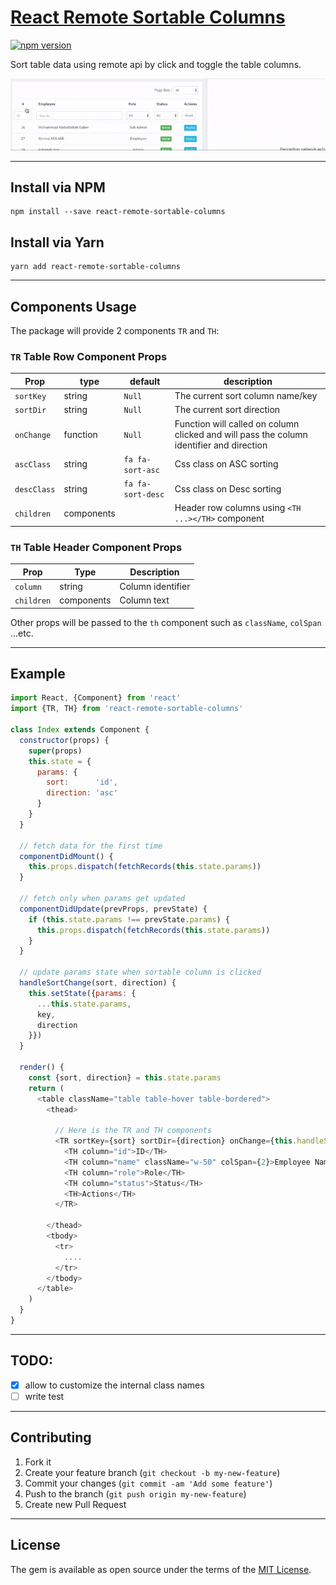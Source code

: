 # [React Remote Sortable Columns](https://github.com/ali-sheiba/react-remote-sortable-columns)

[![npm version](https://img.shields.io/npm/v/react-remote-sortable-columns.svg?style=flat-square)](https://www.npmjs.org/package/react-remote-sortable-columns)

Sort table data using remote api by click and toggle the table columns.

![alt='Example'](example.gif)

--------------------------------------------------------------------------------

## Install via NPM

```
npm install --save react-remote-sortable-columns
```

## Install via Yarn

```
yarn add react-remote-sortable-columns
```

--------------------------------------------------------------------------------

## Components Usage

The package will provide 2 components `TR` and `TH`:

### `TR` Table Row Component Props

Prop        | type       | default           | description
----------- | ---------- | ----------------- | ----------------------------------------------------------------------------------------
`sortKey`   | string     | `Null`            | The current sort column name/key
`sortDir`   | string     | `Null`            | The current sort direction
`onChange`  | function   | `Null`            | Function will called on column clicked and will pass the column identifier and direction
`ascClass`  | string     | `fa fa-sort-asc`  | Css class on ASC sorting
`descClass` | string     | `fa fa-sort-desc` | Css class on Desc sorting
`children`  | components |                   | Header row columns using `<TH ...></TH>` component

### `TH` Table Header Component Props

Prop       | Type       | Description
---------- | ---------- | -----------------
`column`   | string     | Column identifier
`children` | components | Column text

Other props will be passed to the `th` component such as `className`, `colSpan` ...etc.

--------------------------------------------------------------------------------

## Example

```javascript
import React, {Component} from 'react'
import {TR, TH} from 'react-remote-sortable-columns'

class Index extends Component {
  constructor(props) {
    super(props)
    this.state = {
      params: {
        sort:      'id',
        direction: 'asc'
      }
    }
  }

  // fetch data for the first time
  componentDidMount() {
    this.props.dispatch(fetchRecords(this.state.params))
  }

  // fetch only when params get updated
  componentDidUpdate(prevProps, prevState) {
    if (this.state.params !== prevState.params) {
      this.props.dispatch(fetchRecords(this.state.params))
    }
  }

  // update params state when sortable column is clicked
  handleSortChange(sort, direction) {
    this.setState({params: {
      ...this.state.params,
      key,
      direction
    }})
  }

  render() {
    const {sort, direction} = this.state.params
    return (
      <table className="table table-hover table-bordered">
        <thead>

          // Here is the TR and TH components
          <TR sortKey={sort} sortDir={direction} onChange={this.handleSortChange.bind(this)}>
            <TH column="id">ID</TH>
            <TH column="name" className="w-50" colSpan={2}>Employee Name</TH>
            <TH column="role">Role</TH>
            <TH column="status">Status</TH>
            <TH>Actions</TH>
          </TR>

        </thead>
        <tbody>
          <tr>
            ....
          </tr>
        </tbody>
      </table>
    )
  }
}
```

--------------------------------------------------------------------------------

## TODO:

- [x] allow to customize the internal class names
- [ ] write test

--------------------------------------------------------------------------------

## Contributing

1. Fork it
2. Create your feature branch (`git checkout -b my-new-feature`)
3. Commit your changes (`git commit -am 'Add some feature'`)
4. Push to the branch (`git push origin my-new-feature`)
5. Create new Pull Request

--------------------------------------------------------------------------------

## License

The gem is available as open source under the terms of the [MIT License](http://opensource.org/licenses/MIT).
